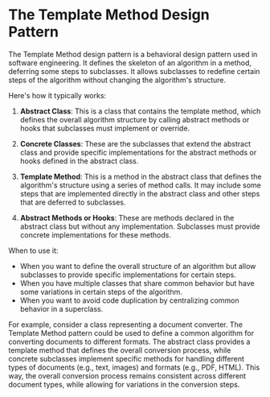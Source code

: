 # The Template Method Design Pattern

The Template Method design pattern is a behavioral design pattern used in software engineering. It defines the skeleton of an algorithm in a method, deferring some steps to subclasses. It allows subclasses to redefine certain steps of the algorithm without changing the algorithm's structure.

Here's how it typically works:

1. **Abstract Class**: This is a class that contains the template method, which defines the overall algorithm structure by calling abstract methods or hooks that subclasses must implement or override.

2. **Concrete Classes**: These are the subclasses that extend the abstract class and provide specific implementations for the abstract methods or hooks defined in the abstract class.

3. **Template Method**: This is a method in the abstract class that defines the algorithm's structure using a series of method calls. It may include some steps that are implemented directly in the abstract class and other steps that are deferred to subclasses.

4. **Abstract Methods or Hooks**: These are methods declared in the abstract class but without any implementation. Subclasses must provide concrete implementations for these methods.

When to use it:

- When you want to define the overall structure of an algorithm but allow subclasses to provide specific implementations for certain steps.
- When you have multiple classes that share common behavior but have some variations in certain steps of the algorithm.
- When you want to avoid code duplication by centralizing common behavior in a superclass.

For example, consider a class representing a document converter. The Template Method pattern could be used to define a common algorithm for converting documents to different formats. The abstract class provides a template method that defines the overall conversion process, while concrete subclasses implement specific methods for handling different types of documents (e.g., text, images) and formats (e.g., PDF, HTML). This way, the overall conversion process remains consistent across different document types, while allowing for variations in the conversion steps.
